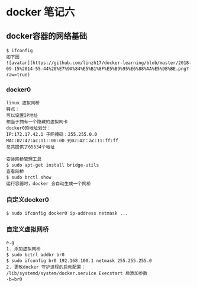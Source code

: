 # docker 笔记六

## docker容器的网络基础

    $ ifconfig
    如下图
    ![avatar](https://github.com/linzh17/docker-learning/blob/master/2018-09-15%2014-55-44%20%E7%9A%84%E5%B1%8F%E5%B9%95%E6%88%AA%E5%9B%BE.png?raw=true)

### docker0 
    linux 虚拟网桥
    特点：
    可以设置IP地址
    相当于拥有一个隐藏的虚拟网卡
    docker0的地址划分：
    IP:172.17.42.1 子网掩码：255.255.0.0
    MAC:02:42:ac:11::00:00 到02:42：ac:11:ff:ff
    总共提供了65534个地址

    安装网桥管理工具
    $ sudo apt-get install bridge-utils
    查看网桥
    $ sudo brctl show
    运行容器时，docker 会自动生成一个网桥

### 自定义docker0
    $ sudo ifconfig docker0 ip-address netmask ...

### 自定义虚拟网桥
    e.g
    1. 添加虚拟网桥
    $ sudo bctrl addbr br0
    $ sudo ifconfig br0 192.168.100.1 netmask 255.255.255.0
    2. 更改docker 守护进程的启动配置：
    /lib/systemd/system/docker.service Execstart 后添加参数
    -b=br0
